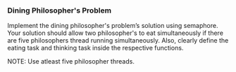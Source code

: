### Dining Philosopher's Problem
Implement the dining philosopher's problem’s solution using semaphore. Your solution should allow two philosopher's to eat simultaneously if there are five philosophers thread running simultaneously.  Also, clearly define the eating task and thinking task inside the respective functions.

NOTE: Use atleast five philosopher threads.